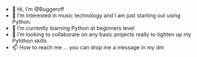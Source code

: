 - 👋 Hi, I’m @Buggeroff
- 👀 I’m interested in music technology and I am just starting out using Python.
- 🌱 I’m currently learning Python at beginners level 
- 💞️ I’m looking to collaborate on any basic projects really to tighten up my Pyhthon skills
- 📫 How to reach me ... you can drop me a message in my dm

<!---
Buggeroff/Buggeroff is a ✨ special ✨ repository because its `README.md` (this file) appears on your GitHub profile.
You can click the Preview link to take a look at your changes.
--->
